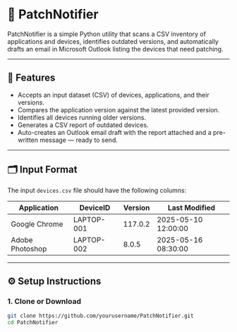 # 🔧 PatchNotifier

PatchNotifier is a simple Python utility that scans a CSV inventory of applications and devices, identifies outdated versions, and automatically drafts an email in Microsoft Outlook listing the devices that need patching.

---

## 🚀 Features

- Accepts an input dataset (CSV) of devices, applications, and their versions.
- Compares the application version against the latest provided version.
- Identifies all devices running older versions.
- Generates a CSV report of outdated devices.
- Auto-creates an Outlook email draft with the report attached and a pre-written message — ready to send.

---

## 🗂️ Input Format

The input `devices.csv` file should have the following columns:

| Application      | DeviceID     | Version   | Last Modified       |
|------------------|--------------|-----------|----------------------|
| Google Chrome    | LAPTOP-001   | 117.0.2   | 2025-05-10 12:00:00  |
| Adobe Photoshop  | LAPTOP-002   | 8.0.5     | 2025-05-16 08:30:00  |

---

## ⚙️ Setup Instructions

### 1. Clone or Download

```bash
git clone https://github.com/yourusername/PatchNotifier.git
cd PatchNotifier
